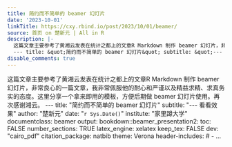 ```yaml
---
title: 简约而不简单的 beamer 幻灯片
date: '2023-10-01'
linkTitle: https://cxy.rbind.io/post/2023/10/01/beamer/
source: 首页 on 楚新元 | All in R
description: |-
  这篇文章主要参考了黄湘云发表在统计之都上的文章R Markdown 制作 beamer 幻灯片，非常良心的一篇文章，我非常佩服他的耐心和严谨以及精益求精、求真务实的态度。这里分享一个拿来即用的模板，方便后期做 beamer 幻灯片使用。再次感谢湘云。
  --- title: &quot;简约而不简单的 beamer 幻灯片&quot; subtitle: &quot;--- 看看效果&quot; author: &quot;楚新元&quot; date: &quot;`r Sys.Date()`&quot; institute: &quot;家里蹲大学&quot; documentclass: beamer output: bookdown::beamer_presentation2: toc: FALSE number_sections: TRUE latex_engine: xelatex keep_tex: FALSE dev: &quot;cairo_pdf&quot; citation_package: natbib theme: Verona header-includes: # - ...
disable_comments: true
---
```

这篇文章主要参考了黄湘云发表在统计之都上的文章R Markdown 制作 beamer 幻灯片，非常良心的一篇文章，我非常佩服他的耐心和严谨以及精益求精、求真务实的态度。这里分享一个拿来即用的模板，方便后期做 beamer 幻灯片使用。再次感谢湘云。
--- title: &quot;简约而不简单的 beamer 幻灯片&quot; subtitle: &quot;--- 看看效果&quot; author: &quot;楚新元&quot; date: &quot;`r Sys.Date()`&quot; institute: &quot;家里蹲大学&quot; documentclass: beamer output: bookdown::beamer_presentation2: toc: FALSE number_sections: TRUE latex_engine: xelatex keep_tex: FALSE dev: &quot;cairo_pdf&quot; citation_package: natbib theme: Verona header-includes: # - ...